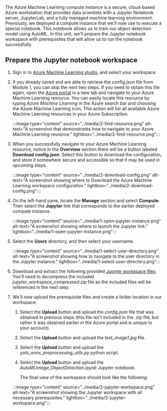 The Azure Machine Learning compute instance is a secure, cloud-based Azure workstation that provides data scientists with a Jupyter Notebook server, JupyterLab, and a fully managed machine learning environment. Previously, we deployed a compute instance that we'll now use to execute a special notebook. This notebook allows us to train our object detection model using AutoML. In this unit, we'll prepare the Jupyter notebook workspace with prerequisites that will allow us to run the notebook successfully.

## Prepare the Jupyter notebook workspace

1. Sign in to [Azure Machine Learning studio](https://ml.azure.com/), and select your workspace.

1. If you already saved and are able to retrieve the config.json file from Module 1, you can skip the next two steps. If you need to obtain this file again, open the [Azure portal](https://portal.azure.com) in a new tab and navigate to your Azure Machine Learning resource. You can easily locate this resource by typing *Azure Machine Learning* in the Azure search bar and choosing the Azure Machine Learning icon. This action will list all available Azure Machine Learning resources in your Azure Subscription.

    :::image type="content" source="../media/2-find-resource.png" alt-text="A screenshot that demonstrates how to navigate to your Azure Machine Learning resource." lightbox="../media/2-find-resource.png":::  

1. When you successfully navigate to your Azure Machine Learning resource, notice in the **Overview** section there will be a button labeled **Download config.json**. Select this button to download the configuration, and store it somewhere secure and accessible so that it may be used in upcoming steps.

    :::image type="content" source="../media/2-download-config.png" alt-text="A screenshot showing where to Download the Azure Machine Learning workspace configuration." lightbox="../media/2-download-config.png":::

1. On the left-hand pane, locate the **Manage** section and select **Compute**. Then select the **Jupyter** link that corresponds to the earlier deployed compute instance.

    :::image type="content" source="../media/1-open-jupyter-instance.png" alt-text="A screenshot showing where to launch the Jupyter link." lightbox="../media/1-open-jupyter-instance.png":::

1. Select the **Users** directory, and then select your username.

    :::image type="content" source="../media/1-select-user-directory.png" alt-text="A screenshot showing how to navigate to the user directory in the Jupyter instance." lightbox="../media/1-select-user-directory.png":::

1. Download and extract the following provided [Jupyter workspace files](https://github.com/microsoft/Develop-Custom-Object-Detection-Models-with-NVIDIA-and-Azure-ML-Studio/raw/main/jupyter_workspace_compressed.zip). You'll need to decompress the included _jupyter_workspace_compressed.zip_ file as the included files will be referenced in the next step.

1. We'll now upload the prerequisite files and create a folder location in our workspace:

    1. Select the **Upload** button and upload the *config.json* file that was obtained in previous steps (this file isn't included in the .zip file, but rather it was obtained earlier in the Azure portal and is unique to your account).

    1. Select the **Upload** button and upload the *test_image1.jpg* file.

    1. Select the **Upload** button and upload the *yolo_onnx_preprocessing_utils.py* python script.

    1. Select the **Upload** button and upload the *AutoMLImage_ObjectDetection.ipynb* Jupyter notebook.

        The final view of the workspace should look like the following:

    :::image type="content" source="../media/2-jupyter-workspace.png" alt-text="A screenshot showing the Jupyter workspace with all necessary prerequisites." lightbox="../media/2-jupyter-workspace.png":::
